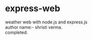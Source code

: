 # express-web
weather web with node.js and express.js
<br>
author name:- shristi verma.
<br>
completed.
